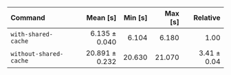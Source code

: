 | Command | Mean [s] | Min [s] | Max [s] | Relative |
|:---|---:|---:|---:|---:|
| `with-shared-cache` | 6.135 ± 0.040 | 6.104 | 6.180 | 1.00 |
| `without-shared-cache` | 20.891 ± 0.232 | 20.630 | 21.070 | 3.41 ± 0.04 |
